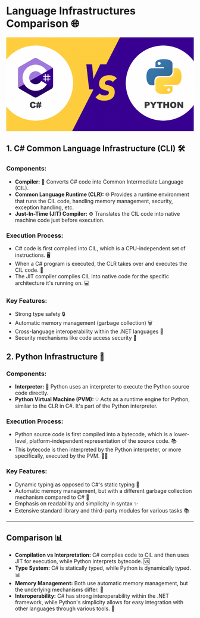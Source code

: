 
# Language Infrastructures Comparison 🌐
![VS](CSharp_vs_Python.png)

## 1. C# Common Language Infrastructure (CLI) 🛠️

### Components:
- **Compiler:** 📝 Converts C# code into Common Intermediate Language (CIL).
- **Common Language Runtime (CLR):** 🌐 Provides a runtime environment that runs the CIL code, handling memory management, security, exception handling, etc.
- **Just-In-Time (JIT) Compiler:** ⚙️ Translates the CIL code into native machine code just before execution.

### Execution Process:
- C# code is first compiled into CIL, which is a CPU-independent set of instructions. 🖥️
- When a C# program is executed, the CLR takes over and executes the CIL code. 🚀
- The JIT compiler compiles CIL into native code for the specific architecture it's running on. 💻

### Key Features:
- Strong type safety 🔒
- Automatic memory management (garbage collection) 🗑️
- Cross-language interoperability within the .NET languages 🤝
- Security mechanisms like code access security 🔐

## 2. Python Infrastructure 🐍

### Components:
- **Interpreter:** 📘 Python uses an interpreter to execute the Python source code directly.
- **Python Virtual Machine (PVM):** 💡 Acts as a runtime engine for Python, similar to the CLR in C#. It's part of the Python interpreter.

### Execution Process:
- Python source code is first compiled into a bytecode, which is a lower-level, platform-independent representation of the source code. 📚
- This bytecode is then interpreted by the Python interpreter, or more specifically, executed by the PVM. 🏃‍♂️

### Key Features:
- Dynamic typing as opposed to C#'s static typing 🔄
- Automatic memory management, but with a different garbage collection mechanism compared to C# 🔄
- Emphasis on readability and simplicity in syntax ✨
- Extensive standard library and third-party modules for various tasks 📚

___
## Comparison 📊

- **Compilation vs Interpretation:** C# compiles code to CIL and then uses JIT for execution, while Python interprets bytecode. 🆚
- **Type System:** C# is statically typed, while Python is dynamically typed. 📊
- **Memory Management:** Both use automatic memory management, but the underlying mechanisms differ. 🧠
- **Interoperability:** C# has strong interoperability within the .NET framework, while Python's simplicity allows for easy integration with other languages through various tools. 🌉
